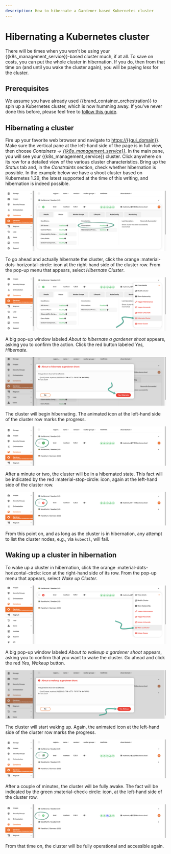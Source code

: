 ```yaml
---
description: How to hibernate a Gardener-based Kubernetes cluster
---
```

# Hibernating a Kubernetes cluster

There will be times when you won't be using your {{k8s_management_service}}-based cluster much, if at all.
To save on costs, you can put the whole cluster in hibernation.
If you do, then from that time on (and until you wake the cluster again), you will be paying *less* for the cluster.

## Prerequisites

We assume you have already used {{brand_container_orchestration}} to spin up a Kubernetes cluster, which is now humming away.
If you've never done this before, please feel free to [follow this guide](create-shoot-cluster.md).

## Hibernating a cluster

Fire up your favorite web browser and navigate to <https://{{gui_domain}}>.
Make sure the vertical pane at the left-hand side of the page is in full view, then choose *Containers → [{{k8s_management_service}}](https://{{gui_domain}}/containers/gardener)*.
In the main pane, you will see your {{k8s_management_service}} cluster.
Click anywhere on its row for a detailed view of the various cluster characteristics.
Bring up the *Status* tab and, in the *Constraints* section, check whether hibernation is possible.
In the example below we have a shoot cluster based on Kubernetes 1.29, the latest supported at the time of this writing, and hibernation is indeed possible.

![{{k8s_management_service}} cluster status](assets/shoot-hiber-01.png)

To go ahead and actually hibernate the cluster, click the orange :material-dots-horizontal-circle: icon at the right-hand side of the cluster row.
From the pop-up menu that appears, select *Hibernate Cluster*.

![Hibernate cluster](assets/shoot-hiber-02.png)

A big pop-up window labeled *About to hibernate a gardener shoot* appears, asking you to confirm the action.
Click the red button labeled *Yes, Hibernate*.

![Confirm cluster hibernation](assets/shoot-hiber-03.png)

The cluster will begin hibernating.
The animated icon at the left-hand side of the cluster row marks the progress.

![Hibernation in progress](assets/shoot-hiber-04.png)

After a minute or two, the cluster will be in a hibernated state.
This fact will be indicated by the red :material-stop-circle: icon, again at the left-hand side of the cluster row.

![Cluster in hibernation](assets/shoot-hiber-05.png)

From this point on, and as long as the cluster is in hibernation, any attempt to list the cluster nodes, e.g., via `kubectl`, will fail.

## Waking up a cluster in hibernation

To wake up a cluster in hibernation, click the orange :material-dots-horizontal-circle: icon at the right-hand side of its row.
From the pop-up menu that appears, select *Wake up Cluster*.

![Wake up cluster](assets/shoot-hiber-06.png)

A big pop-up window labeled *About to wakeup a gardener shoot* appears, asking you to confirm that you want to wake the cluster.
Go ahead and click the red *Yes, Wakeup* button.

![Confirm cluster wake-up](assets/shoot-hiber-07.png)

The cluster will start waking up.
Again, the animated icon at the left-hand side of the cluster row marks the progress.

![Cluster is awaking](assets/shoot-hiber-08.png)

After a couple of minutes, the cluster will be fully awake.
The fact will be indicated by the green :material-check-circle: icon, at the left-hand side of the cluster row.

![Cluster awake](assets/shoot-hiber-09.png)

From that time on, the cluster will be fully operational and accessible again.
